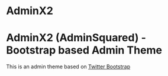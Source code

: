 AdminX2
=======

AdminX2 (AdminSquared) - Bootstrap based Admin Theme
=======

This is an admin theme based on <a href="http://www.getbootstrap.com">Twitter Bootstrap</a>